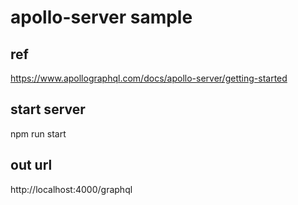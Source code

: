 # apollo-server sample

## ref

https://www.apollographql.com/docs/apollo-server/getting-started

## start server

npm run start

## out url

http://localhost:4000/graphql